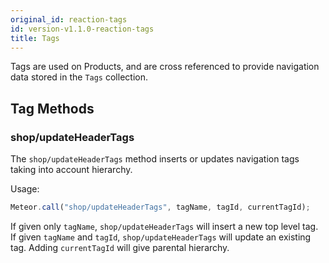 ```yaml
---
original_id: reaction-tags
id: version-v1.1.0-reaction-tags
title: Tags
---
```

    
Tags are used on Products, and are cross referenced to provide navigation data stored in the `Tags` collection.

## Tag Methods

### shop/updateHeaderTags

The `shop/updateHeaderTags` method inserts or updates navigation tags taking into account hierarchy.

Usage:

```js
Meteor.call("shop/updateHeaderTags", tagName, tagId, currentTagId);
```

If given only `tagName`, `shop/updateHeaderTags` will insert a new top level tag. If given `tagName` and `tagId`, `shop/updateHeaderTags` will update an existing tag. Adding `currentTagId` will give parental hierarchy.
